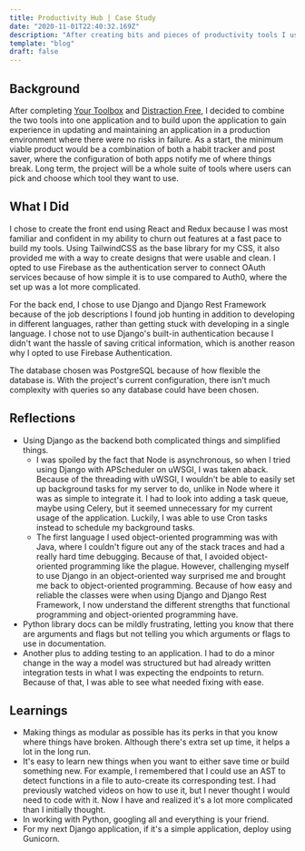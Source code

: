 ```yaml
---
title: Productivity Hub | Case Study
date: "2020-11-01T22:40:32.169Z"
description: "After creating bits and pieces of productivity tools I used in separate applications, I wanted to consolidate them into one big application to understand how to maintain a project that is ongoing in a production environment. So finally, I embarked on creating the application I will maintain throughout my life for personal use."
template: "blog"
draft: false
---
```


## Background

After completing [Your Toolbox](/blog/your-toolbox/) and [Distraction Free](/blog/distraction-free/), I decided to combine the two tools into one application and to build upon the application to gain experience in updating and maintaining an application in a production environment where there were no risks in failure. As a start, the minimum viable product would be a combination of both a habit tracker and post saver, where the configuration of both apps notify me of where things break. Long term, the project will be a whole suite of tools where users can pick and choose which tool they want to use.

## What I Did

I chose to create the front end using React and Redux because I was most familiar and confident in my ability to churn out features at a fast pace to build my tools. Using TailwindCSS as the base library for my CSS, it also provided me with a way to create designs that were usable and clean. I opted to use Firebase as the authentication server to connect OAuth services because of how simple it is to use compared to Auth0, where the set up was a lot more complicated.

For the back end, I chose to use Django and Django Rest Framework because of the job descriptions I found job hunting in addition to developing in different languages, rather than getting stuck with developing in a single language. I chose not to use Django's built-in authentication because I didn't want the hassle of saving critical information, which is another reason why I opted to use Firebase Authentication.

The database chosen was PostgreSQL because of how flexible the database is. With the project's current configuration, there isn't much complexity with queries so any database could have been chosen.

## Reflections

- Using Django as the backend both complicated things and simplified things.
  - I was spoiled by the fact that Node is asynchronous, so when I tried using Django with APScheduler on uWSGI, I was taken aback. Because of the threading with uWSGI, I wouldn't be able to easily set up background tasks for my server to do, unlike in Node where it was as simple to integrate it. I had to look into adding a task queue, maybe using Celery, but it seemed unnecessary for my current usage of the application. Luckily, I was able to use Cron tasks instead to schedule my background tasks.
  - The first language I used object-oriented programming was with Java, where I couldn't figure out any of the stack traces and had a really hard time debugging. Because of that, I avoided object-oriented programming like the plague. However, challenging myself to use Django in an object-oriented way surprised me and brought me back to object-oriented programming. Because of how easy and reliable the classes were when using Django and Django Rest Framework, I now understand the different strengths that functional programming and object-oriented programming have.
- Python library docs can be mildly frustrating, letting you know that there are arguments and flags but not telling you which arguments or flags to use in documentation.
- Another plus to adding testing to an application. I had to do a minor change in the way a model was structured but had already written integration tests in what I was expecting the endpoints to return. Because of that, I was able to see what needed fixing with ease.

## Learnings

- Making things as modular as possible has its perks in that you know where things have broken. Although there's extra set up time, it helps a lot in the long run.
- It's easy to learn new things when you want to either save time or build something new. For example, I remembered that I could use an AST to detect functions in a file to auto-create its corresponding test. I had previously watched videos on how to use it, but I never thought I would need to code with it. Now I have and realized it's a lot more complicated than I initially thought.
- In working with Python, googling all and everything is your friend.
- For my next Django application, if it's a simple application, deploy using Gunicorn.
